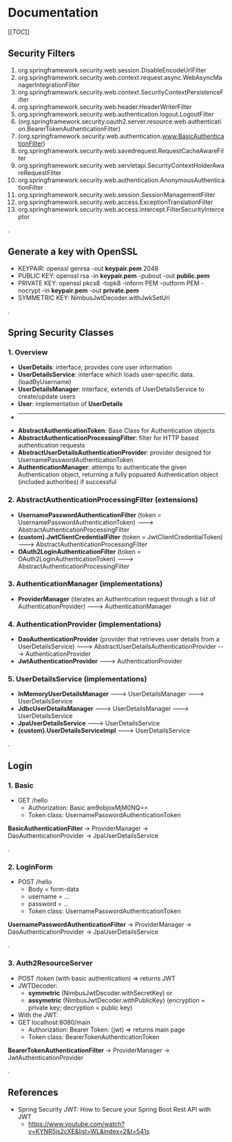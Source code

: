 # Documentation

[[_TOC_]]

## Security Filters

1. org.springframework.security.web.session.DisableEncodeUrlFilter
1. org.springframework.security.web.context.request.async.WebAsyncManagerIntegrationFilter
1. org.springframework.security.web.context.SecurityContextPersistenceFilter
1. org.springframework.security.web.header.HeaderWriterFilter
1. org.springframework.security.web.authentication.logout.LogoutFilter
1. (org.springframework.security.oauth2.server.resource.web.authentication.BearerTokenAuthenticationFilter)
1. (org.springframework.security.web.authentication.www.BasicAuthenticationFilter)
1. org.springframework.security.web.savedrequest.RequestCacheAwareFilter
1. org.springframework.security.web.servletapi.SecurityContextHolderAwareRequestFilter
1. org.springframework.security.web.authentication.AnonymousAuthenticationFilter
1. org.springframework.security.web.session.SessionManagementFilter
1. org.springframework.security.web.access.ExceptionTranslationFilter
1. org.springframework.security.web.access.intercept.FilterSecurityInterceptor

.

## Generate a key with OpenSSL

* KEYPAIR: openssl genrsa -out **keypair.pem** 2048
* PUBLIC KEY: openssl rsa -in **keypair.pem** -pubout -out **public.pem**
* PRIVATE KEY: openssl pkcs8 -topk8 -inform PEM -outform PEM -nocrypt -in **keypair.pem** -out **private.pem**
* SYMMETRIC KEY: NimbusJwtDecoder.withJwkSetUri

.

## Spring Security Classes

### 1. Overview

* __UserDetails__: interface, provides core user information
* __UserDetailsService__: interface which loads user-specific data. (loadByUsername)
* __UserDetailsManager__: interface, extends of UserDetailsService to create/update users
* __User__: implementation of __UserDetails__
* ____
* __AbstractAuthenticationToken__: Base Class for Authentication objects
* __AbstractAuthenticationProcessingFilter__: filter for HTTP based authentication requests
* __AbstractUserDetailsAuthenticationProvider__: provider designed for UsernamePasswordAuthenticationToken
* __AuthenticationManager__: attemps to authenticate the given Authentication object, returning a fully popuated Authentication object (included authorities) if successful


### 2. AbstractAuthenticationProcessingFilter (extensions)

* __UsernamePasswordAuthenticationFilter__ (token = UsernamePasswordAuthenticationToken) ---> AbstractAuthenticationProcessingFilter 
* __(custom).JwtClientCredentialFilter__ (token = JwtClientCredentialToken) ---> AbstractAuthenticationProcessingFilter
* __OAuth2LoginAuthenticationFilter__ (token = OAuth2LoginAuthenticationToken) ---> AbstractAuthenticationProcessingFilter


### 3. AuthenticationManager (implementations)

* __ProviderManager__ (iterates an Authentication request through a list of AuthenticationProvider) ---> AuthenticationManager
	

### 4. AuthenticationProvider (implementations)

* __DaoAuthenticationProvider__ (provider that retrieves user details from a UserDetailsService) ---> AbstractUserDetailsAuthenticationProvider ---> AuthenticationProvider
* __JwtAuthenticationProvider__ ---> AuthenticationProvider


### 5. UserDetailsService (implementations)

* __InMemoryUserDetailsManager__ ---> UserDetailsManager ---> UserDetailsService 
* __JdbcUserDetailsManager__ ---> UserDetailsManager ---> UserDetailsService
* __JpaUserDetailsService__ ---> UserDetailsService 
* __(custom).UserDetailsServiceImpl__ ---> UserDetailsService

.

## Login

### 1. Basic

- GET /hello
	- Authorization: Basic am9objoxMjM0NQ==
	- Token class: UsernamePasswordAuthenticationToken

**BasicAuthenticationFilter** → ProviderManager → DaoAuthenticationProvider → JpaUserDetailsService

.

### 2. LoginForm

- POST /hello
	- Body = form-data
	- username = ...
	- password = ...
	- Token class: UsernamePasswordAuthenticationToken

**UsernamePasswordAuthenticationFilter** → ProviderManager → DaoAuthenticationProvider → JpaUserDetailsService

.

### 3. Auth2ResourceServer

- POST /token (with basic authentication) => returns JWT
- JWTDecoder: 
	- **symmetric** (NimbusJwtDecoder.withSecretKey) or 
	- **assymetric** (NimbusJwtDecoder.withPublicKey) (encryption = private key; decryption = public key)
- With the JWT:
- GET localhost:8080/main
	- Authorization: Bearer Token: (jwt) => returns main page
	- Token class: BearerTokenAuthenticationToken

**BearerTokenAuthenticationFilter** → ProviderManager → JwtAuthenticationProvider

.

## References

* Spring Security JWT: How to Secure your Spring Boot Rest API with JWT
	- https://www.youtube.com/watch?v=KYNR5js2cXE&list=WL&index=2&t=541s
	

